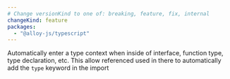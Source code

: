 ```yaml
---
# Change versionKind to one of: breaking, feature, fix, internal
changeKind: feature
packages:
  - "@alloy-js/typescript"
---
```


Automatically enter a type context when inside of interface, function type, type declaration, etc. This allow referenced used in there to automatically add the `type` keyword in the import
